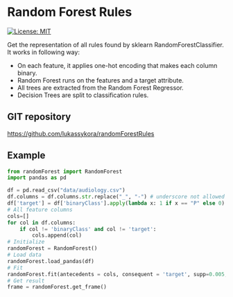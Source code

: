# Random Forest Rules
 [![License: MIT](https://img.shields.io/badge/License-MIT-yellow.svg)](https://opensource.org/licenses/MIT)

Get the representation of all rules found by sklearn RandomForestClassifier. It works in following way:

- On each feature, it applies one-hot encoding that makes each column binary.
- Random Forest runs on the features and a target attribute.
- All trees are extracted from the Random Forest Regressor.
- Decision Trees are split to classification rules.


## GIT repository

https://github.com/lukassykora/randomForestRules

## Example
```python
from randomForest import RandomForest
import pandas as pd

df = pd.read_csv("data/audiology.csv")
df.columns = df.columns.str.replace("_", "-") # underscore not allowed
df['target'] = df['binaryClass'].apply(lambda x: 1 if x == "P" else 0) # target musts be numerical
# All feature columns
cols=[]
for col in df.columns:
    if col != 'binaryClass' and col != 'target':
        cols.append(col)
# Initialize
randomForest = RandomForest()
# Load data
randomForest.load_pandas(df)
# Fit
randomForest.fit(antecedents = cols, consequent = 'target', supp=0.005, conf=50)
# Get result
frame = randomForest.get_frame()
```
